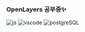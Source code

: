 ### OpenLayers 공부중✨

![js](https://img.shields.io/badge/JavaScript-F7DF1E?style=for-the-badge&logo=JavaScript&logoColor=white)
![vscode](https://img.shields.io/badge/Visual_Studio_Code-0078D4?style=for-the-badge&logo=visual%20studio%20code&logoColor=white)
![postgreSQL](https://img.shields.io/badge/PostgreSQL-316192?style=for-the-badge&logo=postgresql&logoColor=white)
